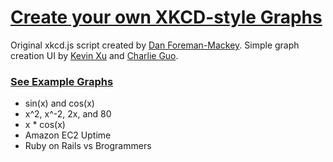 [Create your own XKCD-style Graphs](http://imkevinxu.com/xkcd/)
===============================================================

Original xkcd.js script created by [Dan Foreman-Mackey](http://dan.iel.fm/xkcd/). Simple graph creation UI by [Kevin Xu](https://github.com/imkevinxu) and [Charlie Guo](https://github.com/charlierguo).

### [See Example Graphs](http://imkevinxu.com/xkcd/)

* sin(x) and cos(x)
* x^2, x^-2, 2x, and 80
* x * cos(x)
* Amazon EC2 Uptime
* Ruby on Rails vs Brogrammers
